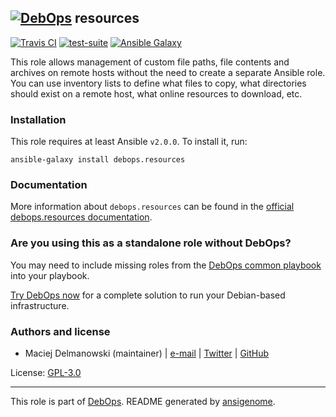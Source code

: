 ## [![DebOps](https://debops.org/images/debops-small.png)](https://debops.org) resources

<!-- This file was generated by Ansigenome. Do not edit this file directly but
     instead have a look at the files in the ./meta/ directory. -->

[![Travis CI](https://img.shields.io/travis/debops/ansible-resources.svg?style=flat)](https://travis-ci.org/debops/ansible-resources)
[![test-suite](https://img.shields.io/badge/test--suite-ansible--resources-blue.svg?style=flat)](https://github.com/debops/test-suite/tree/master/ansible-resources/)
[![Ansible Galaxy](https://img.shields.io/badge/galaxy-debops.resources-660198.svg?style=flat)](https://galaxy.ansible.com/debops/resources)


This role allows management of custom file paths, file contents and archives on
remote hosts without the need to create a separate Ansible role. You can use
inventory lists to define what files to copy, what directories should exist on
a remote host, what online resources to download, etc.

### Installation

This role requires at least Ansible `v2.0.0`. To install it, run:

```Shell
ansible-galaxy install debops.resources
```

### Documentation

More information about `debops.resources` can be found in the
[official debops.resources documentation](https://docs.debops.org/en/latest/ansible/roles/ansible-resources/docs/).



### Are you using this as a standalone role without DebOps?

You may need to include missing roles from the [DebOps common
playbook](https://github.com/debops/debops-playbooks/blob/master/playbooks/common.yml)
into your playbook.

[Try DebOps now](https://debops.org/) for a complete solution to run your Debian-based infrastructure.





### Authors and license

- Maciej Delmanowski (maintainer) | [e-mail](mailto:drybjed@gmail.com) | [Twitter](https://twitter.com/drybjed) | [GitHub](https://github.com/drybjed)

License: [GPL-3.0](https://tldrlegal.com/license/gnu-general-public-license-v3-%28gpl-3%29)

***

This role is part of [DebOps](https://debops.org/). README generated by [ansigenome](https://github.com/nickjj/ansigenome/).
